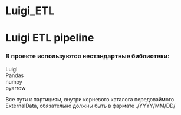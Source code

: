 # Luigi_ETL
# Luigi ETL pipeline

### В проекте используются нестандартные библиотеки:  
Luigi  
Pandas  
numpy  
pyarrow  

Все пути к партициям, внутри корневого каталога передоваймого ExternalData, обязательно должны быть в фармате ./YYYY/MM/DD/

